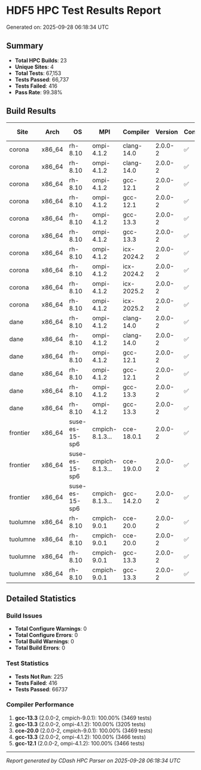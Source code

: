 # HDF5 HPC Test Results Report

Generated on: 2025-09-28 06:18:34 UTC

## Summary

- **Total HPC Builds**: 23
- **Unique Sites**: 4
- **Total Tests**: 67,153
- **Tests Passed**: 66,737
- **Tests Failed**: 416
- **Pass Rate**: 99.38%

## Build Results

| Site | Arch | OS | MPI | Compiler | Version | Configure | Build | Tests | Pass Rate |
|------|------|----|-----|----------|---------|-----------|-------|-------|-----------|
| corona | x86_64 | rh-8.10 | ompi-4.1.2 | clang-14.0 | 2.0.0-2 | ✅ | ✅ | 3470/3470 | 100.0% |
| corona | x86_64 | rh-8.10 | ompi-4.1.2 | clang-14.0 | 2.0.0-2 | ✅ | ✅ | 3470/3470 | 100.0% |
| corona | x86_64 | rh-8.10 | ompi-4.1.2 | gcc-12.1 | 2.0.0-2 | ✅ | ✅ | 3466/3466 | 100.0% |
| corona | x86_64 | rh-8.10 | ompi-4.1.2 | gcc-12.1 | 2.0.0-2 | ✅ | ✅ | 3458/3466 | 99.8% |
| corona | x86_64 | rh-8.10 | ompi-4.1.2 | gcc-13.3 | 2.0.0-2 | ✅ | ✅ | 0/0 | 0.0% |
| corona | x86_64 | rh-8.10 | ompi-4.1.2 | gcc-13.3 | 2.0.0-2 | ✅ | ✅ | 3466/3466 | 100.0% |
| corona | x86_64 | rh-8.10 | ompi-4.1.2 | icx-2024.2 | 2.0.0-2 | ✅ | ✅ | 3205/3207 | 99.9% |
| corona | x86_64 | rh-8.10 | ompi-4.1.2 | icx-2024.2 | 2.0.0-2 | ✅ | ✅ | 3205/3207 | 99.9% |
| corona | x86_64 | rh-8.10 | ompi-4.1.2 | icx-2025.2 | 2.0.0-2 | ✅ | ✅ | 3205/3207 | 99.9% |
| corona | x86_64 | rh-8.10 | ompi-4.1.2 | icx-2025.2 | 2.0.0-2 | ✅ | ✅ | 3205/3207 | 99.9% |
| dane | x86_64 | rh-8.10 | ompi-4.1.2 | clang-14.0 | 2.0.0-2 | ✅ | ✅ | 3095/3207 | 96.5% |
| dane | x86_64 | rh-8.10 | ompi-4.1.2 | clang-14.0 | 2.0.0-2 | ✅ | ✅ | 0/0 | 0.0% |
| dane | x86_64 | rh-8.10 | ompi-4.1.2 | gcc-12.1 | 2.0.0-2 | ✅ | ✅ | 0/0 | 0.0% |
| dane | x86_64 | rh-8.10 | ompi-4.1.2 | gcc-12.1 | 2.0.0-2 | ✅ | ✅ | 2905/3191 | 91.0% |
| dane | x86_64 | rh-8.10 | ompi-4.1.2 | gcc-13.3 | 2.0.0-2 | ✅ | ✅ | 3205/3205 | 100.0% |
| dane | x86_64 | rh-8.10 | ompi-4.1.2 | gcc-13.3 | 2.0.0-2 | ✅ | ✅ | 3205/3205 | 100.0% |
| frontier | x86_64 | suse-es-15-sp6 | cmpich-8.1.3... | cce-18.0.1 | 2.0.0-2 | ✅ | ✅ | 3434/3434 | 100.0% |
| frontier | x86_64 | suse-es-15-sp6 | cmpich-8.1.3... | cce-19.0.0 | 2.0.0-2 | ✅ | ✅ | 3432/3434 | 99.9% |
| frontier | x86_64 | suse-es-15-sp6 | cmpich-8.1.3... | gcc-14.2.0 | 2.0.0-2 | ✅ | ✅ | 3435/3435 | 100.0% |
| tuolumne | x86_64 | rh-8.10 | cmpich-9.0.1 | cce-20.0 | 2.0.0-2 | ✅ | ✅ | 3469/3469 | 100.0% |
| tuolumne | x86_64 | rh-8.10 | cmpich-9.0.1 | cce-20.0 | 2.0.0-2 | ✅ | ✅ | 3469/3469 | 100.0% |
| tuolumne | x86_64 | rh-8.10 | cmpich-9.0.1 | gcc-13.3 | 2.0.0-2 | ✅ | ✅ | 3469/3469 | 100.0% |
| tuolumne | x86_64 | rh-8.10 | cmpich-9.0.1 | gcc-13.3 | 2.0.0-2 | ✅ | ✅ | 3469/3469 | 100.0% |

## Detailed Statistics

### Build Issues
- **Total Configure Warnings**: 0
- **Total Configure Errors**: 0
- **Total Build Warnings**: 0
- **Total Build Errors**: 0

### Test Statistics
- **Tests Not Run**: 225
- **Tests Failed**: 416
- **Tests Passed**: 66737

### Compiler Performance
1. **gcc-13.3** (2.0.0-2, cmpich-9.0.1): 100.00% (3469 tests)
2. **gcc-13.3** (2.0.0-2, ompi-4.1.2): 100.00% (3205 tests)
3. **cce-20.0** (2.0.0-2, cmpich-9.0.1): 100.00% (3469 tests)
4. **gcc-13.3** (2.0.0-2, ompi-4.1.2): 100.00% (3466 tests)
5. **gcc-12.1** (2.0.0-2, ompi-4.1.2): 100.00% (3466 tests)

---
*Report generated by CDash HPC Parser on 2025-09-28 06:18:34 UTC*

